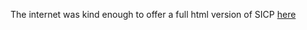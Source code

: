 The internet was kind enough to offer a full html version of SICP [here](http://sarabander.github.io/sicp/html/)
